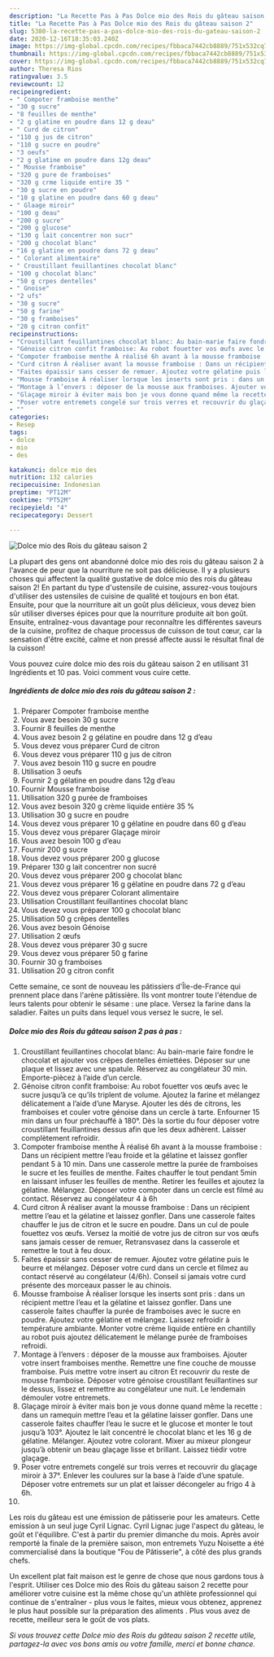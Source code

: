 ```yaml
---
description: "La Recette Pas à Pas Dolce mio des Rois du gâteau saison 2"
title: "La Recette Pas à Pas Dolce mio des Rois du gâteau saison 2"
slug: 5380-la-recette-pas-a-pas-dolce-mio-des-rois-du-gateau-saison-2
date: 2020-12-16T18:35:03.240Z
image: https://img-global.cpcdn.com/recipes/fbbaca7442cb8889/751x532cq70/dolce-mio-des-rois-du-gateau-saison-2-photo-principale-de-la-recette.jpg
thumbnail: https://img-global.cpcdn.com/recipes/fbbaca7442cb8889/751x532cq70/dolce-mio-des-rois-du-gateau-saison-2-photo-principale-de-la-recette.jpg
cover: https://img-global.cpcdn.com/recipes/fbbaca7442cb8889/751x532cq70/dolce-mio-des-rois-du-gateau-saison-2-photo-principale-de-la-recette.jpg
author: Theresa Rios
ratingvalue: 3.5
reviewcount: 12
recipeingredient:
- " Compoter framboise menthe"
- "30 g sucre"
- "8 feuilles de menthe"
- "2 g glatine en poudre dans 12 g deau"
- " Curd de citron"
- "110 g jus de citron"
- "110 g sucre en poudre"
- "3 oeufs"
- "2 g glatine en poudre dans 12g deau"
- " Mousse framboise"
- "320 g pure de framboises"
- "320 g crme liquide entire 35 "
- "30 g sucre en poudre"
- "10 g glatine en poudre dans 60 g deau"
- " Glaage miroir"
- "100 g deau"
- "200 g sucre"
- "200 g glucose"
- "130 g lait concentrer non sucr"
- "200 g chocolat blanc"
- "16 g glatine en poudre dans 72 g deau"
- " Colorant alimentaire"
- " Croustillant feuillantines chocolat blanc"
- "100 g chocolat blanc"
- "50 g crpes dentelles"
- " Gnoise"
- "2 ufs"
- "30 g sucre"
- "50 g farine"
- "30 g framboises"
- "20 g citron confit"
recipeinstructions:
- "Croustillant feuillantines chocolat blanc: Au bain-marie faire fondre le chocolat et ajouter vos crêpes dentelles émiettées. Déposer sur une plaque et lissez avec une spatule. Réservez au congélateur 30 min. Emporte-piècez à l’aide d’un cercle."
- "Génoise citron confit framboise: Au robot fouetter vos œufs avec le sucre jusqu’à ce qu’ils triplent de volume. Ajoutez la farine et mélangez délicatement a l’aide d’une Maryse. Ajouter les dés de citrons, les framboises et couler votre génoise dans un cercle à tarte. Enfourner 15 min dans un four préchauffé à 180°. Dès la sortie du four déposer votre croustillant feuillantines dessus afin que les deux adhèrent. Laisser complètement refroidir."
- "Compoter framboise menthe À réalisé 6h avant à la mousse framboise : Dans un récipient mettre l’eau froide et la gélatine et laissez gonfler pendant 5 à 10 min. Dans une casserole mettre la purée de framboises le sucre et les feuilles de menthe. Faites chauffer le tout pendant 5min en laissant infuser les feuilles de menthe. Retirer les feuilles et ajoutez la gélatine. Mélangez. Déposer votre compoter dans un cercle est filmé au contact. Réservez au congélateur 4 à 6h"
- "Curd citron À réaliser avant la mousse framboise : Dans un récipient mettre l’eau et la gélatine et laissez gonfler. Dans une casserole faites chauffer le jus de citron et le sucre en poudre. Dans un cul de poule fouettez vos œufs. Versez la moitié de votre jus de citron sur vos œufs sans jamais cesser de remuer, Retransvasez dans la casserole et remettre le tout à feu doux."
- "Faites épaissir sans cesser de remuer. Ajoutez votre gélatine puis le beurre et mélangez. Déposer votre curd dans un cercle et filmez au contact réservé au congélateur (4/6h). Conseil si jamais votre curd présente des morceaux passer le au chinois."
- "Mousse framboise À réaliser lorsque les inserts sont pris : dans un récipient mettre l’eau et la gélatine et laissez gonfler. Dans une casserole faites chauffer la purée de framboises avec le sucre en poudre. Ajoutez votre gélatine et mélangez. Laissez refroidir à température ambiante. Monter votre crème liquide entière en chantilly au robot puis ajoutez délicatement le mélange purée de framboises refroidi."
- "Montage à l’envers : déposer de la mousse aux framboises. Ajouter votre insert framboises menthe. Remettre une fine couche de mousse framboise. Puis mettre votre insert au citron Et recouvrir du reste de mousse framboise. Déposer votre génoise croustillant feuillantines sur le dessus, lissez et remettre au congélateur une nuit. Le lendemain démouler votre entremets."
- "Glaçage miroir à éviter mais bon je vous donne quand même la recette : dans un ramequin mettre l’eau et la gélatine laisser gonfler. Dans une casserole faites chauffer l’eau le sucre et le glucose et monter le tout jusqu’à 103°. Ajoutez le lait concentré le chocolat blanc et les 16 g de gélatine. Mélanger. Ajoutez votre colorant. Mixer au mixeur plongeur jusqu’à obtenir un beau glaçage lisse et brillant. Laissez tiédir votre glaçage."
- "Poser votre entremets congelé sur trois verres et recouvrir du glaçage miroir à 37°. Enlever les coulures sur la base à l’aide d’une spatule. Déposer votre entremets sur un plat et laisser décongeler au frigo 4 à 6h."
- ""
categories:
- Resep
tags:
- dolce
- mio
- des

katakunci: dolce mio des 
nutrition: 132 calories
recipecuisine: Indonesian
preptime: "PT12M"
cooktime: "PT52M"
recipeyield: "4"
recipecategory: Dessert

---
```



![Dolce mio des Rois du gâteau saison 2](https://img-global.cpcdn.com/recipes/fbbaca7442cb8889/751x532cq70/dolce-mio-des-rois-du-gateau-saison-2-photo-principale-de-la-recette.jpg)

La plupart des gens ont abandonné dolce mio des rois du gâteau saison 2 à l'avance de peur que la nourriture ne soit pas délicieuse. Il y a plusieurs choses qui affectent la qualité gustative de dolce mio des rois du gâteau saison 2! En partant du type d'ustensile de cuisine, assurez-vous toujours d'utiliser des ustensiles de cuisine de qualité et toujours en bon état. Ensuite, pour que la nourriture ait un goût plus délicieux, vous devez bien sûr utiliser diverses épices pour que la nourriture produite ait bon goût. Ensuite, entraînez-vous davantage pour reconnaître les différentes saveurs de la cuisine, profitez de chaque processus de cuisson de tout cœur, car la sensation d'être excité, calme et non pressé affecte aussi le résultat final de la cuisson!

<!--inarticleads1-->

Vous pouvez cuire dolce mio des rois du gâteau saison 2 en utilisant 31 Ingrédients et 10 pas. Voici comment vous cuire cette.

##### Ingrédients de dolce mio des rois du gâteau saison 2 :

1. Préparer  Compoter framboise menthe
1. Vous avez besoin 30 g sucre
1. Fournir 8 feuilles de menthe
1. Vous avez besoin 2 g gélatine en poudre dans 12 g d’eau
1. Vous devez vous préparer  Curd de citron
1. Vous devez vous préparer 110 g jus de citron
1. Vous avez besoin 110 g sucre en poudre
1. Utilisation 3 oeufs
1. Fournir 2 g gélatine en poudre dans 12g d’eau
1. Fournir  Mousse framboise
1. Utilisation 320 g purée de framboises
1. Vous avez besoin 320 g crème liquide entière 35 %
1. Utilisation 30 g sucre en poudre
1. Vous devez vous préparer 10 g gélatine en poudre dans 60 g d’eau
1. Vous devez vous préparer  Glaçage miroir
1. Vous avez besoin 100 g d’eau
1. Fournir 200 g sucre
1. Vous devez vous préparer 200 g glucose
1. Préparer 130 g lait concentrer non sucré
1. Vous devez vous préparer 200 g chocolat blanc
1. Vous devez vous préparer 16 g gélatine en poudre dans 72 g d’eau
1. Vous devez vous préparer  Colorant alimentaire
1. Utilisation  Croustillant feuillantines chocolat blanc
1. Vous devez vous préparer 100 g chocolat blanc
1. Utilisation 50 g crêpes dentelles
1. Vous avez besoin  Génoise
1. Utilisation 2 œufs
1. Vous devez vous préparer 30 g sucre
1. Vous devez vous préparer 50 g farine
1. Fournir 30 g framboises
1. Utilisation 20 g citron confit


Cette semaine, ce sont de nouveau les pâtissiers d&#39;Île-de-France qui prennent place dans l&#39;arène pâtissière. Ils vont montrer toute l&#39;étendue de leurs talents pour obtenir le sésame : une place. Versez la farine dans la saladier. Faites un puits dans lequel vous versez le sucre, le sel. 

<!--inarticleads2-->

##### Dolce mio des Rois du gâteau saison 2 pas à pas :

1. Croustillant feuillantines chocolat blanc: Au bain-marie faire fondre le chocolat et ajouter vos crêpes dentelles émiettées. Déposer sur une plaque et lissez avec une spatule. Réservez au congélateur 30 min. Emporte-piècez à l’aide d’un cercle.
1. Génoise citron confit framboise: Au robot fouetter vos œufs avec le sucre jusqu’à ce qu’ils triplent de volume. Ajoutez la farine et mélangez délicatement a l’aide d’une Maryse. Ajouter les dés de citrons, les framboises et couler votre génoise dans un cercle à tarte. Enfourner 15 min dans un four préchauffé à 180°. Dès la sortie du four déposer votre croustillant feuillantines dessus afin que les deux adhèrent. Laisser complètement refroidir.
1. Compoter framboise menthe À réalisé 6h avant à la mousse framboise : Dans un récipient mettre l’eau froide et la gélatine et laissez gonfler pendant 5 à 10 min. Dans une casserole mettre la purée de framboises le sucre et les feuilles de menthe. Faites chauffer le tout pendant 5min en laissant infuser les feuilles de menthe. Retirer les feuilles et ajoutez la gélatine. Mélangez. Déposer votre compoter dans un cercle est filmé au contact. Réservez au congélateur 4 à 6h
1. Curd citron À réaliser avant la mousse framboise : Dans un récipient mettre l’eau et la gélatine et laissez gonfler. Dans une casserole faites chauffer le jus de citron et le sucre en poudre. Dans un cul de poule fouettez vos œufs. Versez la moitié de votre jus de citron sur vos œufs sans jamais cesser de remuer, Retransvasez dans la casserole et remettre le tout à feu doux.
1. Faites épaissir sans cesser de remuer. Ajoutez votre gélatine puis le beurre et mélangez. Déposer votre curd dans un cercle et filmez au contact réservé au congélateur (4/6h). Conseil si jamais votre curd présente des morceaux passer le au chinois.
1. Mousse framboise À réaliser lorsque les inserts sont pris : dans un récipient mettre l’eau et la gélatine et laissez gonfler. Dans une casserole faites chauffer la purée de framboises avec le sucre en poudre. Ajoutez votre gélatine et mélangez. Laissez refroidir à température ambiante. Monter votre crème liquide entière en chantilly au robot puis ajoutez délicatement le mélange purée de framboises refroidi.
1. Montage à l’envers : déposer de la mousse aux framboises. Ajouter votre insert framboises menthe. Remettre une fine couche de mousse framboise. Puis mettre votre insert au citron Et recouvrir du reste de mousse framboise. Déposer votre génoise croustillant feuillantines sur le dessus, lissez et remettre au congélateur une nuit. Le lendemain démouler votre entremets.
1. Glaçage miroir à éviter mais bon je vous donne quand même la recette : dans un ramequin mettre l’eau et la gélatine laisser gonfler. Dans une casserole faites chauffer l’eau le sucre et le glucose et monter le tout jusqu’à 103°. Ajoutez le lait concentré le chocolat blanc et les 16 g de gélatine. Mélanger. Ajoutez votre colorant. Mixer au mixeur plongeur jusqu’à obtenir un beau glaçage lisse et brillant. Laissez tiédir votre glaçage.
1. Poser votre entremets congelé sur trois verres et recouvrir du glaçage miroir à 37°. Enlever les coulures sur la base à l’aide d’une spatule. Déposer votre entremets sur un plat et laisser décongeler au frigo 4 à 6h.
1. 


Les rois du gâteau est une émission de pâtisserie pour les amateurs. Cette emission à un seul juge Cyril Lignac. Cyril Lignac juge l&#39;aspect du gâteau, le goût et l&#39;équilibre. C&#39;est à partir du premier dimanche du mois. Après avoir remporté la finale de la première saison, mon entremets Yuzu Noisette a été commercialisé dans la boutique &#34;Fou de Pâtisserie&#34;, à côté des plus grands chefs. 

<!--inarticleads1-->

<p>
Un excellent plat fait maison est le genre de chose que nous gardons tous à l'esprit. Utiliser ces Dolce mio des Rois du gâteau saison 2 recette pour améliorer votre cuisine est la même chose qu'un athlète professionnel qui continue de s'entraîner - plus vous le faites, mieux vous obtenez, apprenez le plus haut possible sur la préparation des aliments . Plus vous avez de recette, meilleur sera le goût de vos plats.
</p>

<p>
<i>Si vous trouvez cette Dolce mio des Rois du gâteau saison 2 recette utile, partagez-la avec vos bons amis ou votre famille, merci et bonne chance.</i>
</p>
